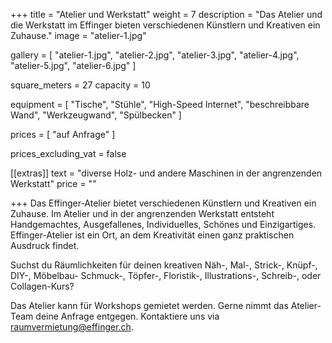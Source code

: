 +++
title = "Atelier und Werkstatt"
weight = 7
description = "Das Atelier und die Werkstatt im Effinger bieten verschiedenen Künstlern und Kreativen ein Zuhause."
image = "atelier-1.jpg"

gallery = [
  "atelier-1.jpg",
  "atelier-2.jpg",
  "atelier-3.jpg",
  "atelier-4.jpg",
  "atelier-5.jpg",
  "atelier-6.jpg"
]

square_meters = 27
capacity = 10

equipment = [
  "Tische",
  "Stühle",
  "High-Speed Internet",
  "beschreibbare Wand",
  "Werkzeugwand",
  "Spülbecken"
]

prices = [
  "auf Anfrage"
]

prices_excluding_vat = false

[[extras]]
text = "diverse Holz- und andere Maschinen in der angrenzenden Werkstatt"
price = ""

+++
Das Effinger-Atelier bietet verschiedenen Künstlern und Kreativen ein Zuhause. Im Atelier und in der angrenzenden Werkstatt entsteht Handgemachtes, Ausgefallenes, Individuelles, Schönes und Einzigartiges. Effinger-Atelier ist ein Ort, an dem Kreativität einen ganz praktischen Ausdruck findet.

Suchst du Räumlichkeiten für deinen kreativen Näh-, Mal-, Strick-, Knüpf-, DIY-, Möbelbau- Schmuck-, Töpfer-, Floristik-, Illustrations-, Schreib-, oder Collagen-Kurs?

Das Atelier kann für Workshops gemietet werden. Gerne nimmt das Atelier-Team deine Anfrage entgegen. Kontaktiere uns via [raumvermietung@effinger.ch](mailto:raumvermietung@effinger.ch).
